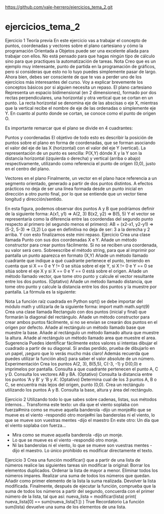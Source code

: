 
https://github.com/vale-herrero/ejercicios_tema_2.git

# ejercicios_tema_2

Ejercicio 1
Teoría previa
En este ejercicio vas a trabajar el concepto de puntos, coordenadas y vectores sobre el plano cartesiano y cómo la programación Orientada a Objetos puede ser una excelente aliada para trabajar con ellos. No está pensado para que hagas ningún tipo de cálculo sino para que practiques la automatización de tareas.
Nota
Creo que es un ejemplo muy interesante, punto de partida en la programación de gráficos, pero si consideras que esto no lo tuyo puedes simplemente pasar de largo. Ahora bien, debes ser consciente de que te vas a perder uno de los ejercicios más interesantes del curso.
Voy a explicar brevemente los conceptos básicos por si alguien necesita un repaso.
El plano cartesiano
Representa un espacio bidimensional (en 2 dimensiones), formado por dos rectas perpendiculares, una horizontal y otra vertical que se cortan en un punto. La recta horizontal se denomina eje de las abscisas o eje X, mientras que la vertical recibe el nombre de eje de las ordenadas o simplemente eje Y. En cuanto al punto donde se cortan, se conoce como el punto de origen O.

Es importante remarcar que el plano se divide en 4 cuadrantes:

Puntos y coordenadas
El objetivo de todo esto es describir la posición de puntos sobre el plano en forma de coordenadas, que se forman asociando el valor del eje de las X (horizontal) con el valor del eje Y (vertical).
La representación de un punto es sencilla: P(X,Y) dónde X y la Y son la distancia horizontal (izquierda o derecha) y vertical (arriba o abajo) respectivamente, utilizando como referencia el punto de origen (0,0), justo en el centro del plano.

Vectores en el plano
Finalmente, un vector en el plano hace referencia a un segmento orientado, generado a partir de dos puntos distintos.
A efectos prácticos no deja de ser una línea formada desde un punto inicial en dirección a otro punto final, por lo que se entiende que un vector tiene longitud y dirección/sentido.

En esta figura, podemos observar dos puntos A y B que podríamos definir de la siguiente forma:
A(x1, y1) => A(2, 3)
B(x2, y2) => B(5, 5)
Y el vector se representaría como la diferencia entre las coordendas del segundo punto respecto al primero (el segundo menos el primero):
AB = (x2-x1, y2-y1) => (5-2, 5-3) => (3,2)
Lo que en definitiva no deja de ser: 3 a la derecha y 2 arriba.
Y con esto finalizamos este mini repaso.
Ejercicio
Crea una clase llamada Punto con sus dos coordenadas X e Y.
Añade un método constructor para crear puntos fácilmente. Si no se reciben una coordenada, su valor será cero.
Sobreescribe el método string, para que al imprimir por pantalla un punto aparezca en formato (X,Y)
Añade un método llamado cuadrante que indique a qué cuadrante pertenece el punto, teniendo en cuenta que si X == 0 e Y != 0 se sitúa sobre el eje Y, si X != 0 e Y == 0 se sitúa sobre el eje X y si X == 0 e Y == 0 está sobre el origen.
Añade un método llamado vector, que tome otro punto y calcule el vector resultante entre los dos puntos.
(Optativo) Añade un método llamado distancia, que tome otro punto y calcule la distancia entre los dos puntos y la muestre por pantalla. La fórmula es la siguiente:

Nota
La función raíz cuadrada en Python sqrt() se debe importar del módulo math y utilizarla de la siguiente forma:
import math
math.sqrt(9)
Crea una clase llamada Rectangulo con dos puntos (inicial y final) que formarán la diagonal del rectángulo.
Añade un método constructor para crear ambos puntos fácilmente, si no se envían se crearán dos puntos en el origen por defecto.
Añade al rectángulo un método llamado base que muestre la base.
Añade al rectángulo un método llamado altura que muestre la altura.
Añade al rectángulo un método llamado area que muestre el area.
Sugerencia
Puedes identificar fácilmente estos valores si intentas dibujar el cuadrado a partir de su diagonal. Si andas perdido, prueba de dibujarlo en un papel, ¡seguro que lo verás mucho más claro! Además recuerda que puedes utilizar la función abs() para saber el valor absolute de un número.
Experimentación
Crea los puntos A(2, 3), B(5,5), C(-3, -1) y D(0,0) e imprimelos por pantalla.
Consulta a que cuadrante pertenecen el punto A, C y D.
Consulta los vectores AB y BA.
(Optativo) Consulta la distancia entre los puntos 'A y B' y 'B y A'.
(Optativo) Determina cual de los 3 puntos A, B o C, se encuentra más lejos del origen, punto (0,0).
Crea un rectángulo utilizando los puntos A y B.
Consulta la base, altura y área del rectángulo.

Ejercicio 2
Utilizando todo lo que sabes sobre cadenas, listas, sus métodos internos... Transforma este texto:
un día que el viento soplaba con fuerza#mira como se mueve aquella banderola -dijo un monje#lo que se mueve es el viento -respondió otro monje#ni las banderolas ni el viento, lo que se mueve son vuestras mentes -dijo el maestro
En este otro:
Un día que el viento soplaba con fuerza...
- Mira como se mueve aquella banderola -dijo un monje.
- Lo que se mueve es el viento -respondió otro monje.
- Ni las banderolas ni el viento, lo que se mueve son vuestras mentes -dijo el maestro.
Lo único prohibido es modificar directamente el texto.


Ejercicio 3
Crea una función modificar() que a partir de una lista de números realice las siguientes tareas sin modificar la original:
Borrar los elementos duplicados.
Ordenar la lista de mayor a menor.
Eliminar todos los números impares.
Realizar una suma de todos los números que quedan.
Añadir como primer elemento de la lista la suma realizada.
Devolver la lista modificada.
Finalmente, después de ejecutar la función, comprueba que la suma de todos los números a partir del segundo, concuerda con el primer número de la lista, tal que así:
nueva_lista = modificar(lista)
print( nueva_lista[0] == sum(nueva_lista[1:]) )
True
Recordatorio
La función sum(lista) devuelve una suma de los elementos de una lista.

